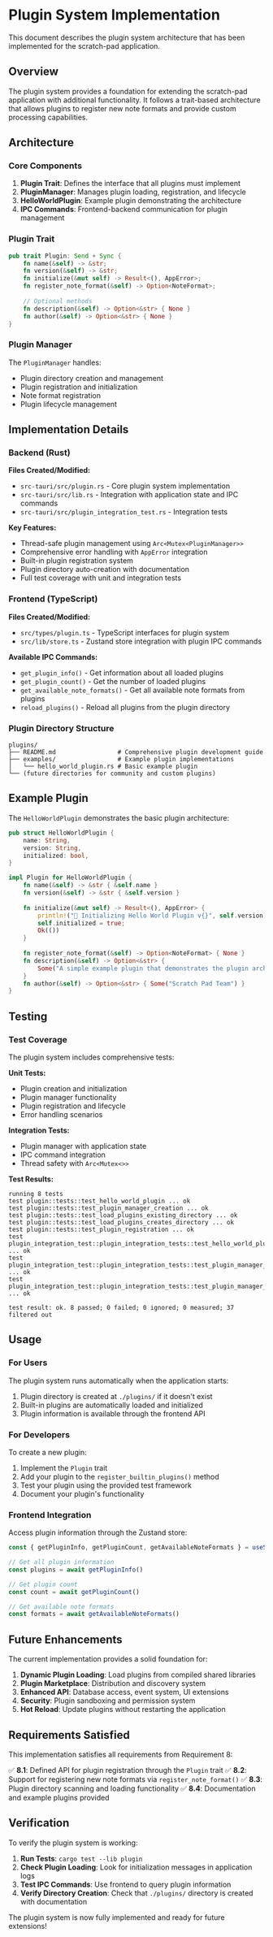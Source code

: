 # Plugin System Implementation

This document describes the plugin system architecture that has been implemented for the scratch-pad application.

## Overview

The plugin system provides a foundation for extending the scratch-pad application with additional functionality. It follows a trait-based architecture that allows plugins to register new note formats and provide custom processing capabilities.

## Architecture

### Core Components

1. **Plugin Trait**: Defines the interface that all plugins must implement
2. **PluginManager**: Manages plugin loading, registration, and lifecycle
3. **HelloWorldPlugin**: Example plugin demonstrating the architecture
4. **IPC Commands**: Frontend-backend communication for plugin management

### Plugin Trait

```rust
pub trait Plugin: Send + Sync {
    fn name(&self) -> &str;
    fn version(&self) -> &str;
    fn initialize(&mut self) -> Result<(), AppError>;
    fn register_note_format(&self) -> Option<NoteFormat>;
    
    // Optional methods
    fn description(&self) -> Option<&str> { None }
    fn author(&self) -> Option<&str> { None }
}
```

### Plugin Manager

The `PluginManager` handles:
- Plugin directory creation and management
- Plugin registration and initialization
- Note format registration
- Plugin lifecycle management

## Implementation Details

### Backend (Rust)

**Files Created/Modified:**
- `src-tauri/src/plugin.rs` - Core plugin system implementation
- `src-tauri/src/lib.rs` - Integration with application state and IPC commands
- `src-tauri/src/plugin_integration_test.rs` - Integration tests

**Key Features:**
- Thread-safe plugin management using `Arc<Mutex<PluginManager>>`
- Comprehensive error handling with `AppError` integration
- Built-in plugin registration system
- Plugin directory auto-creation with documentation
- Full test coverage with unit and integration tests

### Frontend (TypeScript)

**Files Created/Modified:**
- `src/types/plugin.ts` - TypeScript interfaces for plugin system
- `src/lib/store.ts` - Zustand store integration with plugin IPC commands

**Available IPC Commands:**
- `get_plugin_info()` - Get information about all loaded plugins
- `get_plugin_count()` - Get the number of loaded plugins
- `get_available_note_formats()` - Get all available note formats from plugins
- `reload_plugins()` - Reload all plugins from the plugin directory

### Plugin Directory Structure

```
plugins/
├── README.md                 # Comprehensive plugin development guide
├── examples/                 # Example plugin implementations
│   └── hello_world_plugin.rs # Basic example plugin
└── (future directories for community and custom plugins)
```

## Example Plugin

The `HelloWorldPlugin` demonstrates the basic plugin architecture:

```rust
pub struct HelloWorldPlugin {
    name: String,
    version: String,
    initialized: bool,
}

impl Plugin for HelloWorldPlugin {
    fn name(&self) -> &str { &self.name }
    fn version(&self) -> &str { &self.version }
    
    fn initialize(&mut self) -> Result<(), AppError> {
        println!("🔌 Initializing Hello World Plugin v{}", self.version);
        self.initialized = true;
        Ok(())
    }
    
    fn register_note_format(&self) -> Option<NoteFormat> { None }
    fn description(&self) -> Option<&str> { 
        Some("A simple example plugin that demonstrates the plugin architecture") 
    }
    fn author(&self) -> Option<&str> { Some("Scratch Pad Team") }
}
```

## Testing

### Test Coverage

The plugin system includes comprehensive tests:

**Unit Tests:**
- Plugin creation and initialization
- Plugin manager functionality
- Plugin registration and lifecycle
- Error handling scenarios

**Integration Tests:**
- Plugin manager with application state
- IPC command integration
- Thread safety with `Arc<Mutex<>>`

**Test Results:**
```
running 8 tests
test plugin::tests::test_hello_world_plugin ... ok
test plugin::tests::test_plugin_manager_creation ... ok
test plugin::tests::test_load_plugins_existing_directory ... ok
test plugin::tests::test_load_plugins_creates_directory ... ok
test plugin::tests::test_plugin_registration ... ok
test plugin_integration_test::plugin_integration_tests::test_hello_world_plugin_standalone ... ok
test plugin_integration_test::plugin_integration_tests::test_plugin_manager_integration ... ok
test plugin_integration_test::plugin_integration_tests::test_plugin_manager_with_mutex ... ok

test result: ok. 8 passed; 0 failed; 0 ignored; 0 measured; 37 filtered out
```

## Usage

### For Users

The plugin system runs automatically when the application starts:

1. Plugin directory is created at `./plugins/` if it doesn't exist
2. Built-in plugins are automatically loaded and initialized
3. Plugin information is available through the frontend API

### For Developers

To create a new plugin:

1. Implement the `Plugin` trait
2. Add your plugin to the `register_builtin_plugins()` method
3. Test your plugin using the provided test framework
4. Document your plugin's functionality

### Frontend Integration

Access plugin information through the Zustand store:

```typescript
const { getPluginInfo, getPluginCount, getAvailableNoteFormats } = useScratchPadStore()

// Get all plugin information
const plugins = await getPluginInfo()

// Get plugin count
const count = await getPluginCount()

// Get available note formats
const formats = await getAvailableNoteFormats()
```

## Future Enhancements

The current implementation provides a solid foundation for:

1. **Dynamic Plugin Loading**: Load plugins from compiled shared libraries
2. **Plugin Marketplace**: Distribution and discovery system
3. **Enhanced API**: Database access, event system, UI extensions
4. **Security**: Plugin sandboxing and permission system
5. **Hot Reload**: Update plugins without restarting the application

## Requirements Satisfied

This implementation satisfies all requirements from Requirement 8:

✅ **8.1**: Defined API for plugin registration through the `Plugin` trait
✅ **8.2**: Support for registering new note formats via `register_note_format()`
✅ **8.3**: Plugin directory scanning and loading functionality
✅ **8.4**: Documentation and example plugins provided

## Verification

To verify the plugin system is working:

1. **Run Tests**: `cargo test --lib plugin`
2. **Check Plugin Loading**: Look for initialization messages in application logs
3. **Test IPC Commands**: Use frontend to query plugin information
4. **Verify Directory Creation**: Check that `./plugins/` directory is created with documentation

The plugin system is now fully implemented and ready for future extensions!